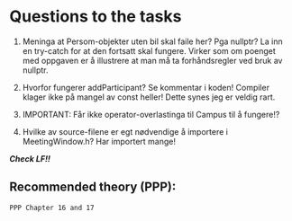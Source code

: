 # Questions to the tasks

1. Meninga at Persom-objekter uten bil skal faile her? Pga nullptr? La inn en try-catch for at den fortsatt skal fungere. Virker som om poenget med oppgaven er å illustrere at man må ta forhåndsregler ved bruk av nullptr. 

2. Hvorfor fungerer addParticipant? Se kommentar i koden! Compiler klager ikke på mangel av const heller! Dette synes jeg er veldig rart. 

3. IMPORTANT: Får ikke operator-overlastinga til Campus til å fungere!?

4. Hvilke av source-filene er egt nødvendige å importere i MeetingWindow.h? Har importert mange!

***Check LF!!*** 

## Recommended theory (PPP):
```
PPP Chapter 16 and 17
